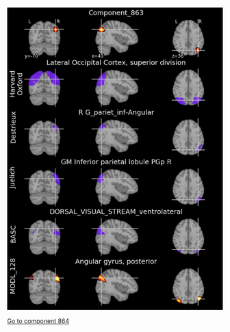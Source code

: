 


![863](preliminary/863.jpg "Component 863")

[Go to component 864](https://parietal-inria.github.io/MODL_atlas/1024/864 "Component 864")